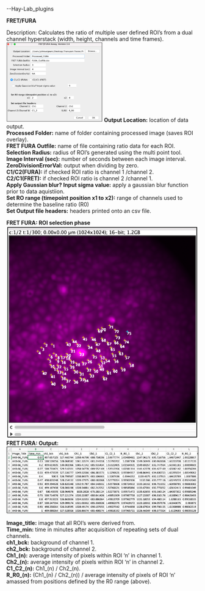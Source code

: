 --Hay-Lab_plugins <br>

**FRET/FURA**<br>

Description: Calculates the ratio of multiple user defined ROI’s from a dual channel hyperstack (width, height, channels and time frames). <br>
<img src="Images/ff_gui.png" width=50% height=50%>
**Output Location:** location of data output. <br>
**Processed Folder:** name of folder containing processed image (saves ROI overlay).<br>
**FRET FURA Outfile:** name of file containing ratio data for each ROI.<br>
**Selection Radius:** radius of ROI’s generated using the multi point tool.<br>
**Image Interval (sec):** number of seconds between each image interval. <br>
**ZeroDivisionErrorVal:** output when dividing by zero.<br>
**C1/C2(FURA):** if checked ROI ratio is channel 1 /channel 2.<br>
**C2/C1(FRET):** if checked ROI ratio is channel 2 /channel 1.<br>
**Apply Gaussian blur? Input sigma value:** apply a gaussian blur function prior to data aquistiion.<br>
**Set RO range (timepoint position x1 to x2):** range of channels used to determine the baseline ratio (R0)<br>
**Set Output file headers:** headers printed onto an csv file. <br>

**FRET FURA: ROI selection phase** <br>
![image](Images/ff_1.png)<br>
**FRET FURA: Output:**<br>
![image](Images/ff_2.png)<br>

**Image_title:** image that all ROI’s were derived from. <br>
**Time_min:** time in minutes after acquisition of repeating sets of dual channels.<br>
**ch1_bck:** background of channel 1.<br>
**ch2_bck:** background of channel 2.<br>
**Ch1_(n):**  average intensity of pixels within ROI ‘n’ in channel 1.<br>
**Ch2_(n):**  average intensity of pixels within ROI ‘n’ in channel 2.<br>
**C1_C2_(n):** Ch1_(n) / Ch2_(n).<br>
**R_R0_(n):** (Ch1_(n) / Ch2_(n)) / average intensity of pixels of ROI ‘n’ amassed from positions defined by the R0 range (above).<br>


